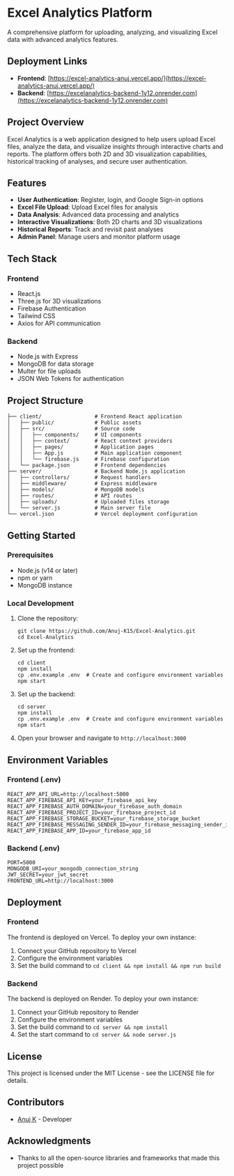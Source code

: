 # Excel Analytics Platform

A comprehensive platform for uploading, analyzing, and visualizing Excel data with advanced analytics features.

## Deployment Links

- **Frontend**: [https://excel-analytics-anuj.vercel.app/](https://excel-analytics-anuj.vercel.app/)
- **Backend**: [https://excelanalytics-backend-1y12.onrender.com](https://excelanalytics-backend-1y12.onrender.com)

## Project Overview

Excel Analytics is a web application designed to help users upload Excel files, analyze the data, and visualize insights through interactive charts and reports. The platform offers both 2D and 3D visualization capabilities, historical tracking of analyses, and secure user authentication.

## Features

- **User Authentication**: Register, login, and Google Sign-in options
- **Excel File Upload**: Upload Excel files for analysis
- **Data Analysis**: Advanced data processing and analytics
- **Interactive Visualizations**: Both 2D charts and 3D visualizations
- **Historical Reports**: Track and revisit past analyses
- **Admin Panel**: Manage users and monitor platform usage

## Tech Stack

### Frontend

- React.js
- Three.js for 3D visualizations
- Firebase Authentication
- Tailwind CSS
- Axios for API communication

### Backend

- Node.js with Express
- MongoDB for data storage
- Multer for file uploads
- JSON Web Tokens for authentication

## Project Structure

```
├── client/                 # Frontend React application
│   ├── public/             # Public assets
│   ├── src/                # Source code
│   │   ├── components/     # UI components
│   │   ├── context/        # React context providers
│   │   ├── pages/          # Application pages
│   │   ├── App.js          # Main application component
│   │   └── firebase.js     # Firebase configuration
│   └── package.json        # Frontend dependencies
├── server/                 # Backend Node.js application
│   ├── controllers/        # Request handlers
│   ├── middleware/         # Express middleware
│   ├── models/             # MongoDB models
│   ├── routes/             # API routes
│   ├── uploads/            # Uploaded files storage
│   └── server.js           # Main server file
└── vercel.json             # Vercel deployment configuration
```

## Getting Started

### Prerequisites

- Node.js (v14 or later)
- npm or yarn
- MongoDB instance

### Local Development

1. Clone the repository:

   ```
   git clone https://github.com/Anuj-K15/Excel-Analytics.git
   cd Excel-Analytics
   ```

2. Set up the frontend:

   ```
   cd client
   npm install
   cp .env.example .env  # Create and configure environment variables
   npm start
   ```

3. Set up the backend:

   ```
   cd server
   npm install
   cp .env.example .env  # Create and configure environment variables
   npm start
   ```

4. Open your browser and navigate to `http://localhost:3000`

## Environment Variables

### Frontend (.env)

```
REACT_APP_API_URL=http://localhost:5000
REACT_APP_FIREBASE_API_KEY=your_firebase_api_key
REACT_APP_FIREBASE_AUTH_DOMAIN=your_firebase_auth_domain
REACT_APP_FIREBASE_PROJECT_ID=your_firebase_project_id
REACT_APP_FIREBASE_STORAGE_BUCKET=your_firebase_storage_bucket
REACT_APP_FIREBASE_MESSAGING_SENDER_ID=your_firebase_messaging_sender_id
REACT_APP_FIREBASE_APP_ID=your_firebase_app_id
```

### Backend (.env)

```
PORT=5000
MONGODB_URI=your_mongodb_connection_string
JWT_SECRET=your_jwt_secret
FRONTEND_URL=http://localhost:3000
```

## Deployment

### Frontend

The frontend is deployed on Vercel. To deploy your own instance:

1. Connect your GitHub repository to Vercel
2. Configure the environment variables
3. Set the build command to `cd client && npm install && npm run build`

### Backend

The backend is deployed on Render. To deploy your own instance:

1. Connect your GitHub repository to Render
2. Configure the environment variables
3. Set the build command to `cd server && npm install`
4. Set the start command to `cd server && node server.js`

## License

This project is licensed under the MIT License - see the LICENSE file for details.

## Contributors

- [Anuj K](https://github.com/Anuj-K15) - Developer

## Acknowledgments

- Thanks to all the open-source libraries and frameworks that made this project possible
